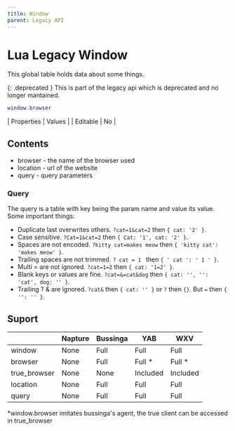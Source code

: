 ```yaml
---
title: Window
parent: Legacy API
---
```

# Lua Legacy Window
This global table holds data about some things.

{: .deprecated }
This is part of the legacy api which is deprecated and no longer mantained.

```lua
window.browser
```

| Properties | Values |
| Editable   | No     |

## Contents
- browser - the name of the browser used
- location - url of the website
- query - query parameters

### Query
The query is a table with key being the param name and value its value. Some important things:
- Duplicate last overwrites others. `?cat=1&cat=2` then `{ cat: '2' }`.
- Case sensitive. `?Cat=1&cat=2` then `{ Cat: '1', cat: '2' }`.
- Spaces are not encoded. `?kitty cat=makes meow` then `{ 'kitty cat': 'makes meow' }`.
- Trailing spaces are not trimmed. `? cat = 1 ` then `{ ' cat ': ' 1 ' }`.
- Multi = are not ignored. `?cat=1=2` then `{ cat: '1=2' }`.
- Blank keys or values are fine. `?cat=&=cat&dog` then `{ cat: '', '': 'cat', dog: '' }`.
- Trailing ? & are ignored. `?cat&` then `{ cat: '' }` or `?` then `{}`. But `=` then `{ '': '' }`.

## Suport

|              | Napture | Bussinga | YAB      | WXV      |
| ------------ | ------- | -------- | -------- | -------- |
| window       | None    | Full     | Full     | Full     |
| browser      | None    | Full     | Full *   | Full *   |
| true_browser | None    | None     | Included | Included |
| location     | None    | Full     | Full     | Full     |
| query        | None    | Full     | Full     | Full     |

*window.browser imitates bussinga's agent, the true client can be accessed in true_browser